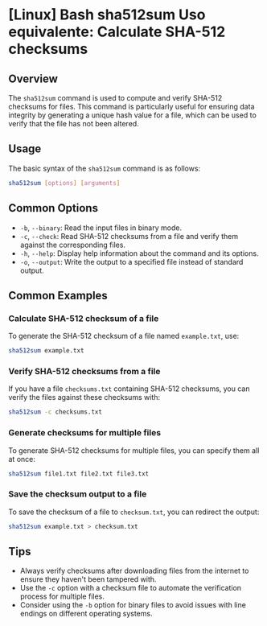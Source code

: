# [Linux] Bash sha512sum Uso equivalente: Calculate SHA-512 checksums

## Overview
The `sha512sum` command is used to compute and verify SHA-512 checksums for files. This command is particularly useful for ensuring data integrity by generating a unique hash value for a file, which can be used to verify that the file has not been altered.

## Usage
The basic syntax of the `sha512sum` command is as follows:

```bash
sha512sum [options] [arguments]
```

## Common Options
- `-b`, `--binary`: Read the input files in binary mode.
- `-c`, `--check`: Read SHA-512 checksums from a file and verify them against the corresponding files.
- `-h`, `--help`: Display help information about the command and its options.
- `-o`, `--output`: Write the output to a specified file instead of standard output.

## Common Examples

### Calculate SHA-512 checksum of a file
To generate the SHA-512 checksum of a file named `example.txt`, use:

```bash
sha512sum example.txt
```

### Verify SHA-512 checksums from a file
If you have a file `checksums.txt` containing SHA-512 checksums, you can verify the files against these checksums with:

```bash
sha512sum -c checksums.txt
```

### Generate checksums for multiple files
To generate SHA-512 checksums for multiple files, you can specify them all at once:

```bash
sha512sum file1.txt file2.txt file3.txt
```

### Save the checksum output to a file
To save the checksum of a file to `checksum.txt`, you can redirect the output:

```bash
sha512sum example.txt > checksum.txt
```

## Tips
- Always verify checksums after downloading files from the internet to ensure they haven't been tampered with.
- Use the `-c` option with a checksum file to automate the verification process for multiple files.
- Consider using the `-b` option for binary files to avoid issues with line endings on different operating systems.